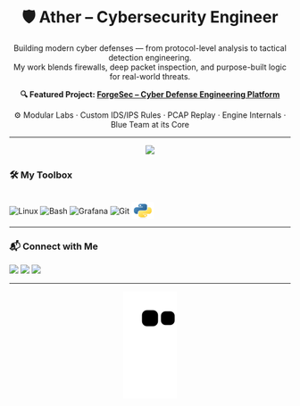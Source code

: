 <h1 align="center">🛡️ Ather – Cybersecurity Engineer</h1>

<p align="center">
  Building modern cyber defenses — from protocol-level analysis to tactical detection engineering.<br>
  My work blends firewalls, deep packet inspection, and purpose-built logic for real-world threats.
</p>

<p align="center"><strong>
  🔍 Featured Project:
  <a href="https://github.com/AtherCorrea/ForgeSec" target="_blank">
    ForgeSec – Cyber Defense Engineering Platform
  </a>
</strong></p>

<p align="center">
  ⚙️ Modular Labs · Custom IDS/IPS Rules · PCAP Replay · Engine Internals · Blue Team at its Core
</p>

---

<p align="center">
  <img height="180em" src="https://streak-stats.demolab.com?user=AtherCorrea&theme=dark&hide_border=true"/>
</p>


### 🛠️ My Toolbox

<div style="display: inline_block"><br>
  <img align="center" alt="Linux" height="30" width="40" src="https://cdn.jsdelivr.net/gh/devicons/devicon/icons/linux/linux-original.svg" />
  <img align="center" alt="Bash" height="30" width="40" src="https://cdn.jsdelivr.net/gh/devicons/devicon/icons/bash/bash-original.svg" />
  <img align="center" alt="Grafana" height="30" width="40" src="https://cdn.jsdelivr.net/gh/devicons/devicon/icons/grafana/grafana-original-wordmark.svg" />
  <img align="center" alt="Git" height="30" width="40" src="https://cdn.jsdelivr.net/gh/devicons/devicon/icons/git/git-original-wordmark.svg" />
  <img align="center" alt="Python" height="30" width="40" src="https://raw.githubusercontent.com/devicons/devicon/master/icons/python/python-original.svg">
</div>

---

### 📬 Connect with Me

<div> 
  <a href="https://discord.gg/syJNcwgK" target="_blank"><img src="https://img.shields.io/badge/Discord-7289DA?style=for-the-badge&logo=discord&logoColor=white"></a> 
  <a href="mailto:correaather@gmail.com"><img src="https://img.shields.io/badge/-Gmail-%23333?style=for-the-badge&logo=gmail&logoColor=white"></a>
  <a href="https://www.linkedin.com/in/athercorrea" target="_blank"><img src="https://img.shields.io/badge/-LinkedIn-%230077B5?style=for-the-badge&logo=linkedin&logoColor=white"></a> 
</div>

---

<!-- Snake contribution grid -->
<div align="center">
  <img src="https://github.com/rafaballerini/rafaballerini/blob/output/github-contribution-grid-snake.svg" alt="snake animation"/>
</div>

